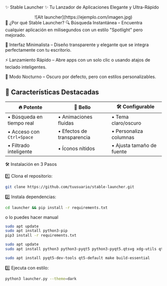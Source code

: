 ✨ Stable Launcher ✨
Tu Lanzador de Aplicaciones Elegante y Ultra-Rápido
<div align="center">
![Alt launcher](https://ejemplo.com/imagen.jpg)
</div>
🚀 ¿Por qué Stable Launcher?
🔍 Búsqueda Instantánea – Encuentra cualquier aplicación en milisegundos con un estilo "Spotlight" pero mejorado.

🎨 Interfaz Minimalista – Diseño transparente y elegante que se integra perfectamente con tu escritorio.

⚡ Lanzamiento Rápido – Abre apps con un solo clic o usando atajos de teclado inteligentes.

🌙 Modo Nocturno – Oscuro por defecto, pero con estilos personalizables.

## 🌈 Características Destacadas

| 🔥 **Potente**            | 🎨 **Bello**               |   🛠️ **Configurable**      |
|---------------------------|----------------------------|----------------------------|
| • Búsqueda en tiempo real | • Animaciones fluidas      | • Tema claro/oscuro        |
| • Acceso con `Ctrl+Space` | • Efectos de transparencia | • Personaliza columnas     |
| • Filtrado inteligente    | • Íconos nítidos           | • Ajusta tamaño de fuente  |


🛠️ Instalación en 3 Pasos

1️⃣ Clona el repositorio:
```bash
git clone https://github.com/tuusuario/stable-launcher.git
```
2️⃣ Instala dependencias:
```bash
cd launcher && pip install -r requirements.txt
```
o lo puedes hacer manual
```bash
sudo apt update
sudo apt install python3-pip
pip3 install -r requirements.txt
```
```bash
sudo apt update
sudo apt install python3 python3-pyqt5 python3-pyqt5.qtsvg xdg-utils qt5-style-plugins
```
```bash
sudo apt install pyqt5-dev-tools qt5-default make build-essential
```
3️⃣ Ejecuta con estilo:
```bash
python3 launcher.py --theme=dark
```
